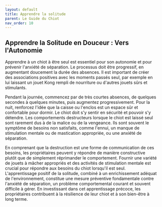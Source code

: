 ```yaml
---
layout: default
title: Apprendre la solitude
parent: Le Guide du Chiot
nav_order: 10
---
```


## **Apprendre la Solitude en Douceur : Vers l'Autonomie**

Apprendre à un chiot à être seul est essentiel pour son autonomie et pour prévenir l'anxiété de séparation. Le processus doit être progressif, en augmentant doucement la durée des absences. Il est important de créer des associations positives avec les moments passés seul, par exemple en lui laissant un jouet Kong rempli de nourriture ou d'autres jouets sûrs et stimulants.

Pendant la journée, commencez par de très courtes absences, de quelques secondes à quelques minutes, puis augmentez progressivement. Pour la nuit, renforcez l'idée que la caisse ou l'enclos est un espace sûr et confortable pour dormir. Le chiot doit s'y sentir en sécurité et pouvoir s'y détendre. Les comportements destructeurs lorsque le chiot est laissé seul sont rarement dus à de la malice ou de la vengeance. Ils sont souvent le symptôme de besoins non satisfaits, comme l'ennui, un manque de stimulation mentale ou de mastication appropriée, ou une anxiété de séparation.

En comprenant que la destruction est une forme de communication de ces besoins, les propriétaires peuvent y répondre de manière constructive plutôt que de simplement réprimander le comportement. Fournir une variété de jouets à mâcher appropriés et des activités de stimulation mentale est crucial pour répondre aux besoins du chiot lorsqu'il est seul. L'apprentissage positif de la solitude, combiné à un enrichissement adéquat de l'environnement, constitue une mesure préventive fondamentale contre l'anxiété de séparation, un problème comportemental courant et souvent difficile à gérer. En investissant dans cet apprentissage précoce, les propriétaires contribuent à la résilience de leur chiot et à son bien-être à long terme. 